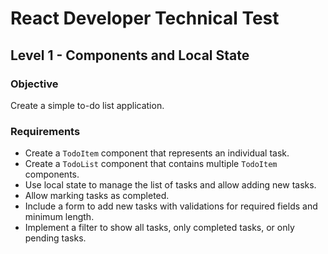 # React Developer Technical Test

## Level 1 - Components and Local State

### Objective

Create a simple to-do list application.

### Requirements

- Create a `TodoItem` component that represents an individual task.
- Create a `TodoList` component that contains multiple `TodoItem` components.
- Use local state to manage the list of tasks and allow adding new tasks.
- Allow marking tasks as completed.
- Include a form to add new tasks with validations for required fields and minimum length.
- Implement a filter to show all tasks, only completed tasks, or only pending tasks.

